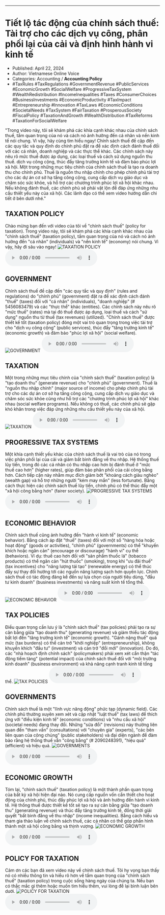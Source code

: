 
---

# Tiết lộ tác động của chính sách thuế: Tài trợ cho các dịch vụ công, phân phối lại của cải và định hình hành vi kinh tế

- Published: April 22, 2024
- Author: Vietnamese Online Voice
- Categories: Accounting / **Accounting Policy**
- #TaxRules #TaxRegulations #GovernmentRevenue #PublicServices #EconomicGrowth #SocialWelfare #ProgressiveTaxSystem #WealthRedistribution #IncomeInequalities #Taxes #ConsumerChoices #BusinessInvestments #EconomicProductivity #TaxImpact #Entrepreneurship #Innovation #TaxLaws #EconomicConditions #SocietalNeeds #TaxSystem #FairTaxation #ProsperousSociety #FiscalPolicy #TaxationAndGrowth #WealthDistribution #TaxReforms #TaxationForSocialWelfare

"Trong video này, tôi sẽ khám phá các khía cạnh khác nhau của chính sách thuế, tầm quan trọng của nó và cách nó ảnh hưởng đến cá nhân và nền kinh tế nói chung. Vì vậy, hãy cùng tìm hiểu ngay! Chính sách thuế đề cập đến các quy tắc và quy định do chính phủ đặt ra để xác định cách đánh thuế đối với các cá nhân, doanh nghiệp và các thực thể khác. Các chính sách này nêu rõ mức thuế được áp dụng, các loại thuế và cách sử dụng nguồn thu thuế. dịch vụ công cộng, thúc đẩy tăng trưởng kinh tế và đảm bảo phúc lợi xã hội. Một trong những mục tiêu chính của chính sách thuế là tạo ra doanh thu cho chính phủ. Thuế là nguồn thu nhập chính cho phép chính phủ tài trợ cho các dự án cơ sở hạ tầng công cộng, cung cấp dịch vụ giáo dục và chăm sóc sức khỏe, và hỗ trợ các chương trình phúc lợi xã hội khác nhau. Nếu không đánh thuế, các chính phủ sẽ phải vật lộn để đáp ứng những nhu cầu thiết yếu này của xã hội. Các lãnh đạo có thể xem video hướng dẫn chi tiết ở bên dưới nhé."


## TAXATION POLICY

Chào mừng bạn đến với video của tôi về "chính sách thuế" (policy for taxation). Trong video này, tôi sẽ khám phá các khía cạnh khác nhau của "chính sách thuế" (taxation policy), tầm quan trọng của nó và cách nó ảnh hưởng đến "cá nhân" (individuals) và "nền kinh tế" (economy) nói chung. Vì vậy, hãy đi sâu vào ngay!
![TAXATION POLICY](https://http-archiver-apis-production-80.schnworks.com/storage/images/transitions/2024-04-22/transition--20560085469-Montserrat-Thin-9C27B0.jpg)
<audio controls>
    <source src="https://http-archiver-apis-production-80.schnworks.com/storage/audio/file-24117577492.mp3" type="audio/mpeg">
</audio>



## GOVERNMENT

Chính sách thuế đề cập đến "các quy tắc và quy định" (rules and regulations) do "chính phủ" (government) đặt ra để xác định cách đánh "thuế" (taxes) đối với "cá nhân" (individuals), "doanh nghiệp" (# 5456083479) và các "thực thể" khác (entities). Các chính sách này nêu rõ "mức thuế" (rates) mà tại đó thuế được áp dụng, loại thuế và cách "sử dụng" nguồn thu từ thuế (tax revenues) (utilized). "Chính sách thuế" được thiết kế tốt (taxation policy) đóng một vai trò quan trọng trong việc tài trợ cho "dịch vụ công cộng" (public services), thúc đẩy "tăng trưởng kinh tế" (economic growth) và đảm bảo "phúc lợi xã hội" (social welfare).
![GOVERNMENT](https://http-archiver-apis-production-80.schnworks.com/storage/images/transitions/2024-04-22/transition-35536962889-Montserrat-Medium-283593.jpg)
<audio controls>
    <source src="https://http-archiver-apis-production-80.schnworks.com/storage/audio/file-12459086858.mp3" type="audio/mpeg">
</audio>



## TAXATION

Một trong những mục tiêu chính của "chính sách thuế" (taxation policy) là "tạo doanh thu" (generate revenue) cho "chính phủ" (government). Thuế là "nguồn thu nhập chính" (major source of income) cho phép chính phủ tài trợ cho các dự án cơ sở hạ tầng công cộng, cung cấp dịch vụ giáo dục và chăm sóc sức khỏe cũng như hỗ trợ các "chương trình phúc lợi xã hội" khác nhau (social welfare programs). Nếu không có thuế, các chính phủ sẽ gặp khó khăn trong việc đáp ứng những nhu cầu thiết yếu này của xã hội.
![TAXATION](https://http-archiver-apis-production-80.schnworks.com/storage/images/transitions/2024-04-22/transition-4233882454-Montserrat-SemiBold-4A148C.jpg)
<audio controls>
    <source src="https://http-archiver-apis-production-80.schnworks.com/storage/audio/file-15276462591.mp3" type="audio/mpeg">
</audio>



## PROGRESSIVE TAX SYSTEMS

Một khía cạnh thiết yếu khác của chính sách thuế là vai trò của nó trong việc phân phối lại của cải và giảm bất bình đẳng về thu nhập. Hệ thống thuế lũy tiến, trong đó các cá nhân có thu nhập cao hơn bị đánh thuế ở "mức thuế cao hơn" (higher rates), giúp đảm bảo phân phối của cải công bằng hơn. Cách tiếp cận này nhằm mục đích giảm bớt "khoảng cách giàu nghèo" (wealth gap) và hỗ trợ những người "kém may mắn" (less fortunate). Bằng cách thực hiện các chính sách thuế lũy tiến, chính phủ có thể thúc đẩy một "xã hội công bằng hơn" (fairer society).
![PROGRESSIVE TAX SYSTEMS](https://http-archiver-apis-production-80.schnworks.com/storage/images/transitions/2024-04-22/transition--10112251578-Montserrat-Medium-880E4F.jpg)
<audio controls>
    <source src="https://http-archiver-apis-production-80.schnworks.com/storage/audio/file-930680250.mp3" type="audio/mpeg">
</audio>



## ECONOMIC BEHAVIOR

Chính sách thuế cũng ảnh hưởng đến "hành vi kinh tế" (economic behavior). Bằng cách áp đặt "thuế" (taxes) đối với một số "hàng hóa hoặc hoạt động" (goods or activities), "chính phủ" (governments) có thể "khuyến khích hoặc ngăn cản" (encourage or discourage) "hành vi" cụ thể (behaviors). Ví dụ: thuế cao hơn đối với "sản phẩm thuốc lá" (tobacco products) có thể ngăn cản "hút thuốc" (smoking), trong khi "ưu đãi thuế" (tax incentives) cho "năng lượng tái tạo" (renewable energy) có thể thúc đẩy sự thay đổi hướng tới các nguồn năng lượng sạch hơn quyền lực. Chính sách thuế có tác động đáng kể đến sự lựa chọn của người tiêu dùng, "đầu tư kinh doanh" (business investments) và năng suất kinh tế tổng thể.
![ECONOMIC BEHAVIOR](https://http-archiver-apis-production-80.schnworks.com/storage/images/transitions/2024-04-22/transition--15651891857-Montserrat-Thin-7B1FA2.jpg)
<audio controls>
    <source src="https://http-archiver-apis-production-80.schnworks.com/storage/audio/file-5266785416.mp3" type="audio/mpeg">
</audio>



## TAX POLICIES

Điều quan trọng cần lưu ý là "chính sách thuế" (tax policies) phải tạo ra sự cân bằng giữa "tạo doanh thu" (generating revenue) và giảm thiểu tác động bất lợi đến "tăng trưởng kinh tế" (economic growth). "Gánh nặng thuế" quá mức (tax burdens) có thể cản trở "khởi nghiệp" (entrepreneurship), không khuyến khích "đầu tư" (investment) và cản trở "đổi mới" (innovation). Do đó, các "nhà hoạch định chính sách" (policymakers) phải xem xét cẩn thận "tác động tiềm tàng" (potential impact) của chính sách thuế đối với "môi trường kinh doanh" (business environment) và khả năng cạnh tranh kinh tế tổng thể.
![TAX POLICIES](https://http-archiver-apis-production-80.schnworks.com/storage/images/transitions/2024-04-22/transition-40004032215-Montserrat-SemiBold-004895.jpg)
<audio controls>
    <source src="https://http-archiver-apis-production-80.schnworks.com/storage/audio/file-31934720151.mp3" type="audio/mpeg">
</audio>



## GOVERNMENTS

Chính sách thuế là một "lĩnh vực năng động" phức tạp (dynamic field). Các chính phủ thường xuyên xem xét và cập nhật "luật thuế" (tax laws) để thích ứng với "điều kiện kinh tế" (economic conditions) và "nhu cầu xã hội" (societal needs) đang thay đổi. Những "sửa đổi" (revisions) này thường liên quan đến "tham vấn" (consultations) với "chuyên gia" (experts), "các bên liên quan của công chúng" (public stakeholders) và đại diện ngành để đảm bảo rằng hệ thống thuế vẫn "công bằng" (# 2090248391), "hiệu quả" (efficient) và hiệu quả.
![GOVERNMENTS](https://http-archiver-apis-production-80.schnworks.com/storage/images/transitions/2024-04-22/transition--26606781854-Montserrat-SemiBold-9C27B0.jpg)
<audio controls>
    <source src="https://http-archiver-apis-production-80.schnworks.com/storage/audio/file-38063982613.mp3" type="audio/mpeg">
</audio>



## ECONOMIC GROWTH

Tóm lại, "chính sách thuế" (taxation policy) là một thành phần quan trọng của bất kỳ xã hội hiện đại nào. Nó cung cấp nguồn vốn cần thiết cho hoạt động của chính phủ, thúc đẩy phúc lợi xã hội và ảnh hưởng đến hành vi kinh tế. Hệ thống thuế được thiết kế tốt sẽ tạo ra sự cân bằng giữa "tạo doanh thu" (generating revenue) và thúc đẩy tăng trưởng kinh tế, đồng thời giải quyết "bất bình đẳng về thu nhập" (income inequalities). Bằng cách hiểu và tham gia thảo luận về chính sách thuế, các cá nhân có thể góp phần hình thành một xã hội công bằng và thịnh vượng.
![ECONOMIC GROWTH](https://http-archiver-apis-production-80.schnworks.com/storage/images/transitions/2024-04-22/transition--20751517358-Montserrat-Regular-9C27B0.jpg)
<audio controls>
    <source src="https://http-archiver-apis-production-80.schnworks.com/storage/audio/file-4021853052.mp3" type="audio/mpeg">
</audio>



## POLICY FOR TAXATION

Cảm ơn các bạn đã xem video này về chính sách thuế. Tôi hy vọng bạn thấy nó có nhiều thông tin và hiểu rõ hơn về tầm quan trọng của "chính sách thuế" (taxation policy) trong cuộc sống hàng ngày của chúng ta. Nếu bạn có thắc mắc gì thêm hoặc muốn tìm hiểu thêm, vui lòng để lại bình luận bên dưới.
![POLICY FOR TAXATION](https://http-archiver-apis-production-80.schnworks.com/storage/images/transitions/2024-04-22/transition-20044016220-Montserrat-Regular-880E4F.jpg)
<audio controls>
    <source src="https://http-archiver-apis-production-80.schnworks.com/storage/audio/file-39806558885.mp3" type="audio/mpeg">
</audio>

